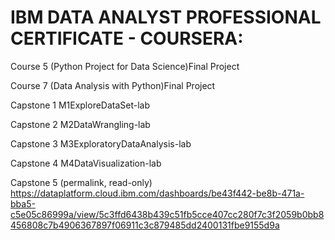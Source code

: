 # IBM DATA ANALYST PROFESSIONAL CERTIFICATE - COURSERA:

Course 5 (Python Project for Data Science)Final Project

Course 7 (Data Analysis with Python)Final Project

Capstone 1  M1ExploreDataSet-lab

Capstone 2  M2DataWrangling-lab

Capstone 3  M3ExploratoryDataAnalysis-lab

Capstone 4  M4DataVisualization-lab

Capstone 5 (permalink, read-only) https://dataplatform.cloud.ibm.com/dashboards/be43f442-be8b-471a-bba5-c5e05c86999a/view/5c3ffd6438b439c51fb5cce407cc280f7c3f2059b0bb8456808c7b4906367897f06911c3c879485dd2400131fbe9155d9a
